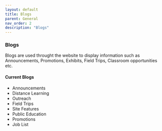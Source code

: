 ```yaml
---
layout: default
title: Blogs
parent: General
nav_order: 2
description: "Blogs"
---
```


### Blogs

Blogs are used throught the website to display information such as Announcements, Promotions, Exhibits, Field Trips, Classroom opportunities etc.  

#### Current Blogs

- Announcements
- Distance Learning
- Outreach
- Field Trips
- Site Features
- Public Education
- Promotions
- Job List

